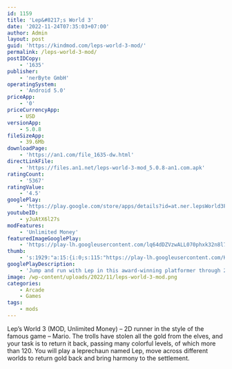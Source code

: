 ```yaml
---
id: 1159
title: 'Lep&#8217;s World 3'
date: '2022-11-24T07:35:03+07:00'
author: Admin
layout: post
guid: 'https://kindmod.com/leps-world-3-mod/'
permalink: /leps-world-3-mod/
postIDCopy:
    - '1635'
publisher:
    - 'nerByte GmbH'
operatingSystem:
    - 'Android 5.0'
priceApp:
    - '0'
priceCurrencyApp:
    - USD
versionApp:
    - 5.0.8
fileSizeApp:
    - 39.6Mb
downloadPage:
    - 'https://an1.com/file_1635-dw.html'
directLinkFile:
    - 'https://files.an1.net/leps-world-3-mod_5.0.8-an1.com.apk'
ratingCount:
    - '5367'
ratingValue:
    - '4.5'
googlePlay:
    - 'https://play.google.com/store/apps/details?id=at.ner.lepsWorld3Plus'
youtubeID:
    - yJuAtX6l27s
modFeatures:
    - 'Unlimited Money'
featuredImageGooglePlay:
    - 'https://play-lh.googleusercontent.com/lq64dDZVzwALL070phxk32n8l7gvDfLZWBt5_Iq85GgxAmNZQfroGuw7w2WCXI3Lo1o'
thumb:
    - 's:1929:"a:15:{i:0;s:115:"https://play-lh.googleusercontent.com/KLX5IwWWZwQnHF900wlN-12reI-JqSGG9kYLMPbsLql6k8Ntact9cdyocLut6MVeHM8=w526-h296";i:1;s:116:"https://play-lh.googleusercontent.com/P29jl8YBqkhNzH7_I_p83zuQDUTFjcOzeAK6EQ7PRLBxNTVqSgcoe2P4G92PlVVqDbg6=w526-h296";i:2;s:114:"https://play-lh.googleusercontent.com/9JDJp6N3VRxrrmp4TxNOBlCEJNayyF_g5P6r6KYzneVWuMvkyVOdPYM5TgZxuQmMwA=w526-h296";i:3;s:116:"https://play-lh.googleusercontent.com/sNGZf985Np81Li7V9KPQUXL2WzEa94dNaA2uL3FVFdQGlNnC1DTj62cEovOm4TWwhgwb=w526-h296";i:4;s:115:"https://play-lh.googleusercontent.com/yDEczoIF30R2B505xKUfx25NU3Jj3Uw7j3Hu65s-XIGfnKgGfkyqLOAQkGQT6yQmRn0=w526-h296";i:5;s:115:"https://play-lh.googleusercontent.com/G50GXak6ICEyVU7KLm-4ytQBlXHbG462awLOdso235NNg6ZrLvPIF2dFxOM_8z4fZMw=w526-h296";i:6;s:114:"https://play-lh.googleusercontent.com/5SvuosvwGnveZhk5wEtze5pheiUI3DYKVCJwonLxwmf9Q2E9CuOue4w389fjGkE_uA=w526-h296";i:7;s:116:"https://play-lh.googleusercontent.com/exOKGwtDYKk2HT2xf0OxZcxSy34gtbu5NnQ3I8Y2-2MdBxmuCY86pHbQyy3gFBLiU_Ji=w526-h296";i:8;s:114:"https://play-lh.googleusercontent.com/19yUES7StaHZ9yUrh4ZOzGTMiO-5S4idbkCzpkrCJoVqN0ETeagtOLOGKujNm1C2Ag=w526-h296";i:9;s:115:"https://play-lh.googleusercontent.com/T7PMNWGOgn7FWzJLFJZuIgHqqmARPkl8BP_a9RoDlnp9TUU-zZqnOf0QsCmDk3Uq0B8=w526-h296";i:10;s:115:"https://play-lh.googleusercontent.com/_xZM3Cxqt8hc2jlFBOZ5-TW7e8qje1WoQwj5gNrK-4T06WAkxehE_ipGafjiBbTex5w=w526-h296";i:11;s:115:"https://play-lh.googleusercontent.com/o869xsHYuZpk74lzKOLATi6tgmyr7rrCTBrg13MSd_AXFnpJbG6JGvCzT8FY6OImMXk=w526-h296";i:12;s:114:"https://play-lh.googleusercontent.com/i1-ZZpLYs70RlDJ_zZ7w7aiZyj967XQQ9FopeBNsvuBE5uFRF8S2ax2-83Kzl9yajg=w526-h296";i:13;s:114:"https://play-lh.googleusercontent.com/dIDgbKSjuBvewiEESYWssUI4yERW005kL1VztyCd8jY-aP3Jj1sS333pufGEf6GRZQ=w526-h296";i:14;s:114:"https://play-lh.googleusercontent.com/_8RRYuavNy2y_MlT_vf0h2qgf0DLlpF6dPDSalYrQMMLmA3nvDZOXEXkGMxDedt3ig=w526-h296";}";'
googlePlayDescription:
    - 'Jump and run with Lep in this award-winning platformer through 220 exciting levels. More than 250 million players to date can''t be wrong.. Lep’s World 3 is a classic platform game that combines old-school game play with modern playability.. It''s a beautiful sunny day in Leprechaun Village. Lep and his friends are enjoying the sun. But suddenly dark clouds approach and lightning illuminates the sky. Evil trolls appear, who steal the elves'' gold and kidnap all the villagers. Lep is the only one who escapes.'
image: /wp-content/uploads/2022/11/leps-world-3-mod.png
categories:
    - Arcade
    - Games
tags:
    - mods
---
```


Lep’s World 3 (MOD, Unlimited Money) – 2D runner in the style of the famous game – Mario. The trolls have stolen all the gold from the elves, and your task is to return it back, passing many colorful levels, of which more than 120. You will play a leprechaun named Lep, move across different worlds to return gold back and bring harmony to the settlement.